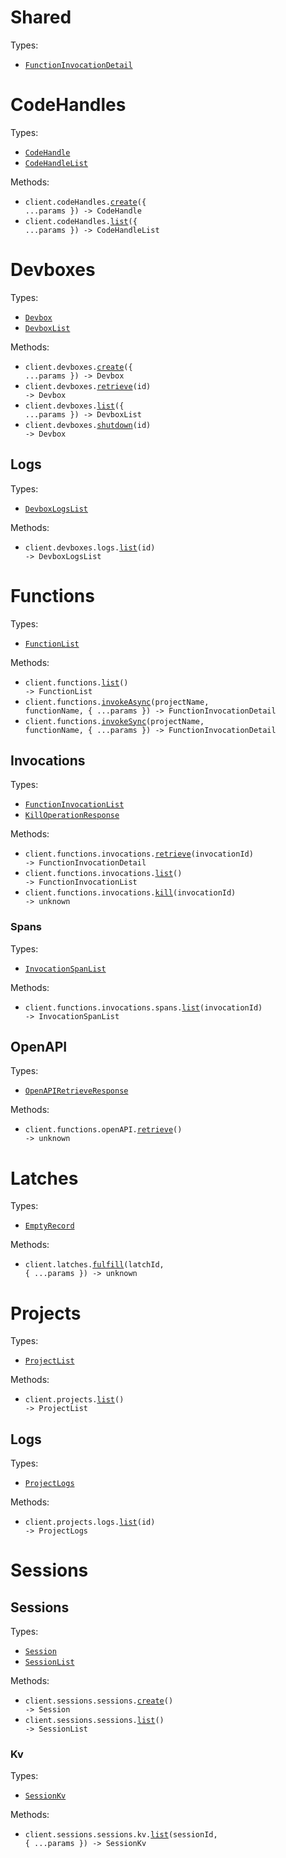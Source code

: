 # Shared

Types:

- <code><a href="./src/resources/shared.ts">FunctionInvocationDetail</a></code>

# CodeHandles

Types:

- <code><a href="./src/resources/code-handles.ts">CodeHandle</a></code>
- <code><a href="./src/resources/code-handles.ts">CodeHandleList</a></code>

Methods:

- <code title="post /v1/code_handles">client.codeHandles.<a href="./src/resources/code-handles.ts">create</a>({ ...params }) -> CodeHandle</code>
- <code title="get /v1/code_handles">client.codeHandles.<a href="./src/resources/code-handles.ts">list</a>({ ...params }) -> CodeHandleList</code>

# Devboxes

Types:

- <code><a href="./src/resources/devboxes/devboxes.ts">Devbox</a></code>
- <code><a href="./src/resources/devboxes/devboxes.ts">DevboxList</a></code>

Methods:

- <code title="post /v1/devboxes">client.devboxes.<a href="./src/resources/devboxes/devboxes.ts">create</a>({ ...params }) -> Devbox</code>
- <code title="get /v1/devboxes/{id}">client.devboxes.<a href="./src/resources/devboxes/devboxes.ts">retrieve</a>(id) -> Devbox</code>
- <code title="get /v1/devboxes">client.devboxes.<a href="./src/resources/devboxes/devboxes.ts">list</a>({ ...params }) -> DevboxList</code>
- <code title="post /v1/devboxes/{id}/shutdown">client.devboxes.<a href="./src/resources/devboxes/devboxes.ts">shutdown</a>(id) -> Devbox</code>

## Logs

Types:

- <code><a href="./src/resources/devboxes/logs.ts">DevboxLogsList</a></code>

Methods:

- <code title="get /v1/devboxes/{id}/logs">client.devboxes.logs.<a href="./src/resources/devboxes/logs.ts">list</a>(id) -> DevboxLogsList</code>

# Functions

Types:

- <code><a href="./src/resources/functions/functions.ts">FunctionList</a></code>

Methods:

- <code title="get /v1/functions">client.functions.<a href="./src/resources/functions/functions.ts">list</a>() -> FunctionList</code>
- <code title="post /v1/functions/{projectName}/{functionName}/invoke_async">client.functions.<a href="./src/resources/functions/functions.ts">invokeAsync</a>(projectName, functionName, { ...params }) -> FunctionInvocationDetail</code>
- <code title="post /v1/functions/{projectName}/{functionName}/invoke_sync">client.functions.<a href="./src/resources/functions/functions.ts">invokeSync</a>(projectName, functionName, { ...params }) -> FunctionInvocationDetail</code>

## Invocations

Types:

- <code><a href="./src/resources/functions/invocations/invocations.ts">FunctionInvocationList</a></code>
- <code><a href="./src/resources/functions/invocations/invocations.ts">KillOperationResponse</a></code>

Methods:

- <code title="get /v1/functions/invocations/{invocationId}">client.functions.invocations.<a href="./src/resources/functions/invocations/invocations.ts">retrieve</a>(invocationId) -> FunctionInvocationDetail</code>
- <code title="get /v1/functions/invocations">client.functions.invocations.<a href="./src/resources/functions/invocations/invocations.ts">list</a>() -> FunctionInvocationList</code>
- <code title="post /v1/functions/invocations/{invocationId}/kill">client.functions.invocations.<a href="./src/resources/functions/invocations/invocations.ts">kill</a>(invocationId) -> unknown</code>

### Spans

Types:

- <code><a href="./src/resources/functions/invocations/spans.ts">InvocationSpanList</a></code>

Methods:

- <code title="get /v1/functions/invocations/{invocationId}/spans">client.functions.invocations.spans.<a href="./src/resources/functions/invocations/spans.ts">list</a>(invocationId) -> InvocationSpanList</code>

## OpenAPI

Types:

- <code><a href="./src/resources/functions/openapi.ts">OpenAPIRetrieveResponse</a></code>

Methods:

- <code title="get /v1/functions/openapi">client.functions.openAPI.<a href="./src/resources/functions/openapi.ts">retrieve</a>() -> unknown</code>

# Latches

Types:

- <code><a href="./src/resources/latches.ts">EmptyRecord</a></code>

Methods:

- <code title="post /v1/latches/{latchId}">client.latches.<a href="./src/resources/latches.ts">fulfill</a>(latchId, { ...params }) -> unknown</code>

# Projects

Types:

- <code><a href="./src/resources/projects/projects.ts">ProjectList</a></code>

Methods:

- <code title="get /v1/projects">client.projects.<a href="./src/resources/projects/projects.ts">list</a>() -> ProjectList</code>

## Logs

Types:

- <code><a href="./src/resources/projects/logs.ts">ProjectLogs</a></code>

Methods:

- <code title="get /v1/projects/{id}/logs">client.projects.logs.<a href="./src/resources/projects/logs.ts">list</a>(id) -> ProjectLogs</code>

# Sessions

## Sessions

Types:

- <code><a href="./src/resources/sessions/sessions/sessions.ts">Session</a></code>
- <code><a href="./src/resources/sessions/sessions/sessions.ts">SessionList</a></code>

Methods:

- <code title="post /v1/sessions/sessions">client.sessions.sessions.<a href="./src/resources/sessions/sessions/sessions.ts">create</a>() -> Session</code>
- <code title="get /v1/sessions/sessions">client.sessions.sessions.<a href="./src/resources/sessions/sessions/sessions.ts">list</a>() -> SessionList</code>

### Kv

Types:

- <code><a href="./src/resources/sessions/sessions/kv.ts">SessionKv</a></code>

Methods:

- <code title="get /v1/sessions/sessions/{sessionId}/kv">client.sessions.sessions.kv.<a href="./src/resources/sessions/sessions/kv.ts">list</a>(sessionId, { ...params }) -> SessionKv</code>
